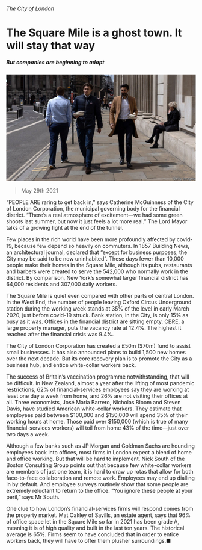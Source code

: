 ###### The City of London

# The Square Mile is a ghost town. It will stay that way 

##### But companies are beginning to adapt 

![image](images/20210529_brp501.jpg) 

> May 29th 2021 

“PEOPLE ARE raring to get back in,” says Catherine McGuinness of the City of London Corporation, the municipal governing body for the financial district. “There’s a real atmosphere of excitement—we had some green shoots last summer, but now it just feels a lot more real.” The Lord Mayor talks of a growing light at the end of the tunnel.

Few places in the rich world have been more profoundly affected by covid-19, because few depend so heavily on commuters. In 1857 Building News, an architectural journal, declared that “except for business purposes, the City may be said to be now uninhabited”. These days fewer than 10,000 people make their homes in the Square Mile, although its pubs, restaurants and barbers were created to serve the 542,000 who normally work in the district. By comparison, New York’s somewhat larger financial district has 64,000 residents and 307,000 daily workers.


The Square Mile is quiet even compared with other parts of central London. In the West End, the number of people leaving Oxford Circus Underground station during the working week stands at 35% of the level in early March 2020, just before covid-19 struck. Bank station, in the City, is only 15% as busy as it was. Offices in the financial district are sitting empty. CBRE, a large property manager, puts the vacancy rate at 12.4%. The highest it reached after the financial crisis was 9.4%.

The City of London Corporation has created a £50m ($70m) fund to assist small businesses. It has also announced plans to build 1,500 new homes over the next decade. But its core recovery plan is to promote the City as a business hub, and entice white-collar workers back.

The success of Britain’s vaccination programme notwithstanding, that will be difficult. In New Zealand, almost a year after the lifting of most pandemic restrictions, 62% of financial-services employees say they are working at least one day a week from home, and 26% are not visiting their offices at all. Three economists, José María Barrero, Nicholas Bloom and Steven Davis, have studied American white-collar workers. They estimate that employees paid between $100,000 and $150,000 will spend 35% of their working hours at home. Those paid over $150,000 (which is true of many financial-services workers) will toil from home 43% of the time—just over two days a week.

Although a few banks such as JP Morgan and Goldman Sachs are hounding employees back into offices, most firms in London expect a blend of home and office working. But that will be hard to implement. Nick South of the Boston Consulting Group points out that because few white-collar workers are members of just one team, it is hard to draw up rotas that allow for both face-to-face collaboration and remote work. Employees may end up dialling in by default. And employee surveys routinely show that some people are extremely reluctant to return to the office. “You ignore these people at your peril,” says Mr South.

One clue to how London’s financial-services firms will respond comes from the property market. Mat Oakley of Savills, an estate agent, says that 96% of office space let in the Square Mile so far in 2021 has been grade A, meaning it is of high quality and built in the last ten years. The historical average is 65%. Firms seem to have concluded that in order to entice workers back, they will have to offer them plusher surroundings.■

